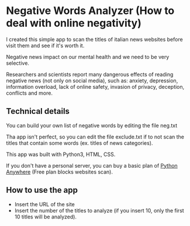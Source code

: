 # Negative Words Analyzer (How to deal with online negativity)

I created this simple app to scan the titles of italian news websites before visit them and see if it's worth it.

Negative news impact on our mental health and we need to be very selective.

Researchers and scientists report many dangerous effects of reading negative news (not only on social media), such as: anxiety, depression, information overload, lack of online safety, invasion of privacy, deception, conflicts and more.

<h2>Technical details</h2>

You can build your own list of negative words by editing the file neg.txt

Tha app isn't perfect, so you can edit the file exclude.txt if to not scan the titles that contain some words (ex. titles of news categories).

This app was built with Python3, HTML, CSS.

If you don't have a personal server, you can buy a basic plan of <a href="https://www.pythonanywhere.com">Python Anywhere</a> (Free plan blocks websites scan).

<h2> How to use the app</h2>

- Insert the URL of the site
- Insert the number of the titles to analyze (if you insert 10, only the first 10 titles will be analyzed).


